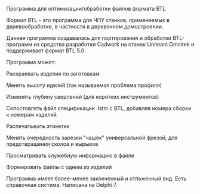 Программа для оптимизации/обработки файлов формата BTL

Формат BTL - это программа для ЧПУ станков, применяемых в деревообработке, в частности
в деревянном домостроении.

Данная программа создавалась для портирования и обработки BTL-программ из средства разработки Cadwork 
на станок Uniteam Omnitek и поддерживает формат BTL 5.0

Программа может: 

Раскраивать изделия по заготовкам

Менять высоту иделий (так называемая проблема профиля)

Изменять глубину сверлений (для коротких инструментов)

Сопостовлять файл спецификации .lstm с BTL, добавляя номера сборки к номерам изделий

Распечатывать этикетки

Менять очередность зарезки "чашек" универсальной фрезой, для предотвращения сколов и вырывов

Просматривать служебную информацию в файле

Формировать файлы с одним из изделий

Программа имеет более-менее законченный и отлаженный вид. Есть справочная система. Написана на Delphi 7. 